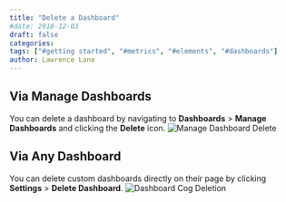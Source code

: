```yaml
---
title: "Delete a Dashboard"
#date: 2018-12-03
draft: false
categories:
tags: ["#getting started", "#metrics", "#elements", "#dashboards"]
author: Lawrence Lane
---
```


## Via Manage Dashboards
You can delete a dashboard by navigating to **Dashboards** > **Manage Dashboards** and clicking the **Delete** icon.
![Manage Dashboard Delete](/images/delete-dashboard/manage-dashboard-delete.png)

## Via Any Dashboard
You can delete custom dashboards directly on their page by clicking **Settings** > **Delete Dashboard**.
![Dashboard Cog Deletion](/images/delete-dashboard/dashboard-cog-deletion.png)
